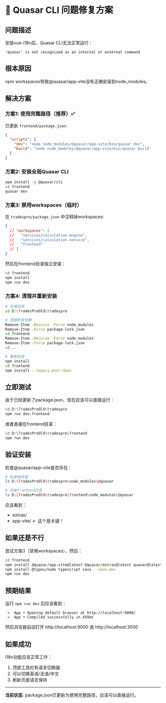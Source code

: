 # 🔧 Quasar CLI 问题修复方案

## 问题描述

安装vue-i18n后，Quasar CLI无法正常运行：
```
'quasar' is not recognized as an internal or external command
```

## 根本原因

npm workspaces导致@quasar/app-vite没有正确安装到node_modules。

## 解决方案

### 方案1: 使用完整路径（推荐）✅

已更新 `frontend/package.json`:

```json
{
  "scripts": {
    "dev": "node node_modules/@quasar/app-vite/bin/quasar dev",
    "build": "node node_modules/@quasar/app-vite/bin/quasar build"
  }
}
```

### 方案2: 安装全局Quasar CLI

```bash
npm install -g @quasar/cli
cd frontend
quasar dev
```

### 方案3: 禁用workspaces（临时）

在 `tradespro/package.json` 中注释掉workspaces:

```json
{
  // "workspaces": [
  //   "services/calculation-engine",
  //   "services/calculation-service",
  //   "frontend"
  // ]
}
```

然后在frontend目录独立安装：

```bash
cd frontend
npm install
npm run dev
```

### 方案4: 清理并重新安装

```bash
# 在根目录
cd D:\TradesProOld\tradespro

# 清理所有依赖
Remove-Item -Recurse -Force node_modules
Remove-Item -Force package-lock.json
cd frontend
Remove-Item -Recurse -Force node_modules  
Remove-Item -Force package-lock.json
cd ..

# 重新安装
npm install
cd frontend
npm install --legacy-peer-deps
```

## 立即测试

由于已经更新了package.json，现在应该可以直接运行：

```bash
cd D:\TradesProOld\tradespro
npm run dev:frontend
```

或者直接在frontend目录：

```bash
cd D:\TradesProOld\tradespro\frontend
npm run dev
```

## 验证安装

检查@quasar/app-vite是否存在：

```bash
# 检查根目录
ls D:\TradesProOld\tradespro\node_modules\@quasar

# 检查frontend目录
ls D:\TradesProOld\tradespro\frontend\node_modules\@quasar
```

应该看到：
- extras/
- app-vite/ ← 这个是关键！

## 如果还是不行

尝试方案3（禁用workspaces），然后：

```bash
cd frontend
npm install @quasar/app-vite@latest @quasar/extras@latest quasar@latest vue@latest vue-router@latest --save
npm install @types/node typescript sass --save-dev
npm run dev
```

## 预期结果

运行 `npm run dev` 后应该看到：

```
 »  App • Opening default browser at http://localhost:9000/
 »  App • Compiled successfully in XXXms
```

然后浏览器自动打开 http://localhost:9000 或 http://localhost:3000

## 如果成功

i18n功能应该正常工作：
1. 顶部工具栏有语言切换器
2. 可以切换英语/法语/中文
3. 刷新页面语言保持

---

**当前状态**: package.json已更新为使用完整路径，应该可以直接运行。


